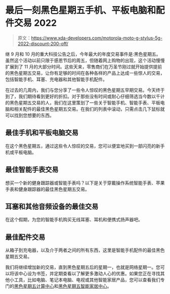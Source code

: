 # 最后一刻黑色星期五手机、平板电脑和配件交易 2022

> 原文：<https://www.xda-developers.com/motorola-moto-g-stylus-5g-2022-discount-200-off/>

继 9 月和 10 月的重大科技公告之后，今年最大的年度交易事件是:黑色星期五。虽然这个活动以前只限于感恩节后的周五，但随着网上购物的出现，这个活动慢慢扩展到了 11 月的大部分时间。这些天来，零售商们在万圣节刚过就开始提供提前的黑色星期五交易，让你有足够的时间在各种各样的产品上达成一些惊人的交易，包括智能手机、耳塞、充电器和其他智能手机配件。

在过去的几周内，我们与您分享了一些令人惊叹的黑色星期五早期交易。今天终于到了，我们期待看到更好的折扣。对于那些没有时间或耐心仔细筛选当今数以千计的黑色星期五交易的人，我们在这里策划了一些关于智能手机、智能手表、平板电脑和相关配件的最佳黑色星期五交易。在我们的列表中滚动，只需点击几下鼠标就可以找到您想要的东西。

## 最佳手机和平板电脑交易

在这个黑色星期五，通过这些令人惊叹的交易，您可以便宜地买到一部闪亮的新手机或平板电脑。

## 最佳智能手表交易

想买一个新的健身跟踪器或智能手表吗？以下是关于穿戴操作系统智能手表、苹果手表和健身跟踪器的最佳黑色星期五交易。

## 耳塞和其他音频设备的最佳交易

在这个假期，为您的智能手机购买无线耳塞、耳机和便携式扬声器吧。

## 最佳配件交易

从箱子到充电器，以及介于两者之间的所有东西，这里是智能手机配件的最佳黑色星期五交易。

我们将继续增加新的交易，直到黑色星期五后的星期一，也就是网络星期一。您可以将该中心设为书签，并定期查看以了解更多激动人心的优惠。如果您正在寻找其他小工具，比如电脑、笔记本电脑、电视或其他智能家居产品，您可以查看我们专门的[黑色星期五计算中心](https://www.xda-developers.com/best-black-friday-pc-gaming-deals/)和[黑色星期五智能家居中心](https://www.xda-developers.com/best-black-friday-tv-audio-deals/)。